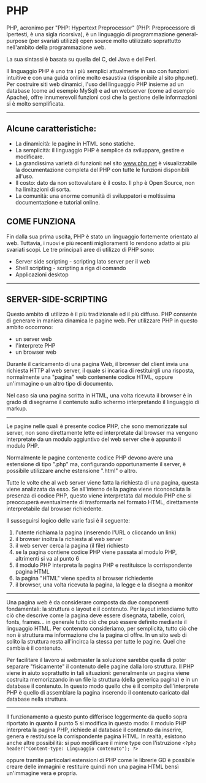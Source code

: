 # PHP

PHP, acronimo per "PHP: Hypertext Preprocessor" (PHP: Preprocessore di Ipertesti, è una sigla ricorsiva), è un linguaggio di programmazione general-purpose (per svariati utilizzi) open source molto utilizzato soprattutto nell'ambito della programmazione web. 

La sua sintassi è basata su quella del C, del Java e del Perl.

Il linguaggio PHP è uno tra i più semplici attualmente in uso con funzioni intuitive e con una guida online molto esaustiva (disponibile al sito php.net). Per costruire siti web dinamici, l'uso del linguaggio PHP insieme ad un database (come ad esempio MySql) e ad un webserver (come ad esempio Apache), offre innumerevoli funzioni così che la gestione delle informazioni si è molto semplificata.

--- 

## Alcune caratteristiche:

* La dinamicità: le pagine in HTML sono statiche.
* La semplicità: il linguaggio PHP è semplice da sviluppare, gestire e modificare. 
* La grandissima varietà di funzioni: nel sito www.php.net è visualizzabile la documentazione completa del PHP con tutte le funzioni disponibili all'uso. 
* Il costo: dato da non sottovalutare è il costo. Il php è Open Source, non ha limitazioni di sorta.
* La comunità: una enorme comunità di sviluppatori e moltissima documentazione e tutorial online.

## COME FUNZIONA

Fin dalla sua prima uscita, PHP è stato un linguaggio fortemente orientato al web. Tuttavia, i nuovi e più recenti miglioramenti lo rendono adatto ai più svariati scopi. Le tre principali aree di utilizzo di PHP sono:
* Server side scripting - scripting lato server per il web 
* Shell scripting - scripting a riga di comando 
* Applicazioni desktop 

---

## SERVER-SIDE-SCRIPTING

Questo ambito di utilizzo è il più tradizionale ed il più diffuso. PHP consente di generare in maniera dinamica le pagine web. Per utilizzare PHP in questo ambito occorrono:
* un server web 
* l'interprete PHP 
* un browser web 

Durante il caricamento di una pagina Web, il browser del client invia una richiesta HTTP al web server, il quale si incarica di restituirgli una risposta, normalmente una "pagina" web contenente codice HTML, oppure un'immagine o un altro tipo di documento.

Nel caso sia una pagina scritta in HTML, una volta ricevuta il browser è in grado di disegnarne il contenuto sullo schermo interpretando il linguaggio di markup.

---

Le pagine nelle quali è presente codice PHP, che sono memorizzate sul server, non sono direttamente lette ed interpretate dal browser ma vengono interpretate da un modulo aggiuntivo del web server che è appunto il modulo PHP.

Normalmente le pagine contenente codice PHP devono avere una estensione di tipo ".php" ma, configurando opportunamente il server, è possibile utilizzare anche estensione ".html" o altro.

Tutte le volte che al web server viene fatta la richiesta di una pagina, questa viene analizzata da esso. Se all'interno della pagina viene riconosciuta la presenza di codice PHP, questo viene interpretata dal modulo PHP che si preoccuperà eventualmente di trasformarla nel formato HTML, direttamente interpretabile dal browser richiedente.

Il susseguirsi logico delle varie fasi è il seguente:

1. l'utente richiama la pagina (inserendo l'URL o cliccando un link) 
2. il browser inoltra la richiesta al web server 
3. il web server cerca la pagina (il file) richiesto 
4. se la pagina contiene codice PHP viene passata al modulo PHP, altrimenti si va al punto 6 
5. il modulo PHP interpreta la pagina PHP e restituisce la corrispondente pagina HTML 
6. la pagina "HTML" viene spedita al browser richiedente 
7. il browser, una volta ricevuta la pagina, la legge e la disegna a monitor 

---

Una pagina web è da considerare composta da due componenti fondamentali: la struttura o layout e il contenuto. Per layout intendiamo tutto ciò che descrive come la pagina deve essere disegnata, tabelle, colori, fonts, frames... in generale tutto ciò che può essere definito mediante il linguaggio HTML. Per contenuto consideriamo, per semplicità, tutto ciò che non è struttura ma informazione che la pagina ci offre. In un sito web di solito la struttura resta all'incirca la stessa per tutte le pagine. Quel che cambia è il contenuto.

Per facilitare il lavoro ai webmaster la soluzione sarebbe quella di poter separare "fisicamente" il contenuto delle pagine dalla loro struttura. Il PHP viene in aiuto soprattutto in tali situazioni: generalmente un pagina viene costruita memorizzando in un file la struttura (della generica pagina) e in un database il contenuto. In questo modo quello che è il compito dell'interprete PHP è quello di assemblare la pagina inserendo il contenuto caricato dal database nella struttura.

---

Il funzionamento a questo punto differisce leggermente da quello sopra riportato in quanto il punto 5 si modifica in questo modo:
il modulo PHP interpreta la pagina PHP, richiede al database il contenuto da inserire, genera e restituisce la corrispondente pagina HTML. 
In realtà, esistono anche altre possibilità: si può modificare il mime type con l'istruzione
`<?php header("Content-type: Linguaggio contenuto"); ?>`

oppure tramite particolari estensioni di PHP come le librerie GD è possibile creare delle immagini e restituire quindi non una pagina HTML bensì un'immagine vera e propria.